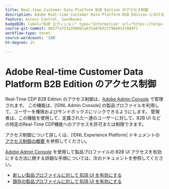 ```yaml
---
title: Real-time Customer Data Platform B2B Edition のアクセス制御
description: Adobe Real-time Customer Data Platform B2B Edition におけるアクセス制御の役割の概要です。
feature: Access Control, Sandboxes
badgeB2B: label="B2B エディション" type="Informative" url="https://helpx.adobe.com/legal/product-descriptions/real-time-customer-data-platform-b2b-edition-prime-and-ultimate-packages.html newtab=true"
source-git-commit: db57fa753a3980dca671d476521f9849147880f1
workflow-type: tm+mt
source-wordcount: '148'
ht-degree: 1%

---
```


# Adobe Real-time Customer Data Platform B2B Edition のアクセス制御

Real-Time CDP B2B Edition のアクセス制御は、[Adobe Admin Console](https://adminconsole.adobe.com) で管理されます。 この機能は、[!DNL Admin Console] の製品プロファイルを利用して、ユーザーを権限およびサンドボックスにリンクできるようにします。 管理者は、この機能を使用して、定義された一連のユーザーに対して、B2B UI などの特定のReal-Time CDP機能へのアクセスを許可または制限できます。

アクセス制御について詳しくは、[!DNL Experience Platform] ドキュメントの [ アクセス制御の概要 ](../../access-control/home.md) を参照してください。

[Adobe Admin Console](https://adminconsole.adobe.com) を使用して製品プロファイルの B2B UI アクセスを有効にする方法に関する詳細な手順については、次のドキュメントを参照してください。

* [新しい製品プロファイルに対して B2B UI を有効にする](../../access-control/ui/create-profile.md)
* [既存の製品プロファイルに対して B2B UI を有効にする](../../access-control/ui/details-and-services.md)
